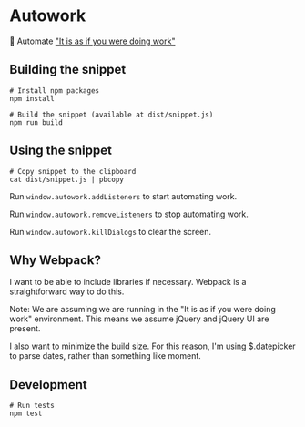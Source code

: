# Autowork

🤖 Automate ["It is as if you were doing work"](https://pippinbarr.github.io/itisasifyouweredoingwork/)

## Building the snippet

```
# Install npm packages
npm install

# Build the snippet (available at dist/snippet.js)
npm run build
```

## Using the snippet

```
# Copy snippet to the clipboard
cat dist/snippet.js | pbcopy
```

Run `window.autowork.addListeners` to start automating work.

Run `window.autowork.removeListeners` to stop automating work.

Run `window.autowork.killDialogs` to clear the screen.

## Why Webpack?

I want to be able to include libraries if necessary. Webpack is a straightforward way to do this. 

Note: We are assuming we are running in the "It is as if you were doing work" environment. This means we assume jQuery and jQuery UI are present.

I also want to minimize the build size. For this reason, I'm using $.datepicker to parse dates, rather than something like moment.

## Development

```
# Run tests
npm test
```
